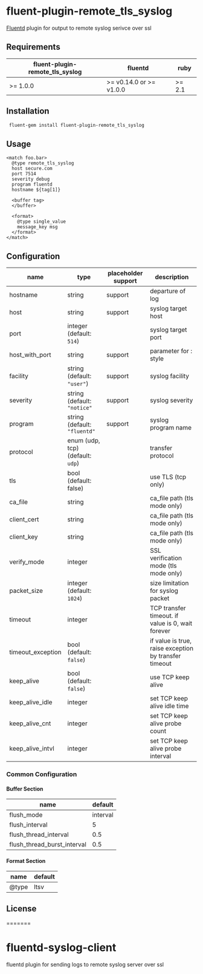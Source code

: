 # fluent-plugin-remote_tls_syslog

[Fluentd](http://fluentd.org) plugin for output to remote syslog serivce over ssl

## Requirements

| fluent-plugin-remote_tls_syslog | fluentd                 | ruby   |
| -------------------         | ---------               | ------ |
| >= 1.0.0                    | >= v0.14.0 or >= v1.0.0 | >= 2.1 |

## Installation

```bash
 fluent-gem install fluent-plugin-remote_tls_syslog
```

## Usage

```
<match foo.bar>
  @type remote_tls_syslog
  host secure.com
  port 7514
  severity debug
  program fluentd
  hostname ${tag[1]}

  <buffer tag>
  </buffer>

  <format>
    @type single_value
    message_key msg
  </format>
</match>
```

## Configuration

| name              | type                             | placeholder support | description                                           |
| --------------    | -------                          | -----------         | ---------------------------------                     |
| hostname          | string                           | support             | departure of log                                      |
| host              | string                           | support             | syslog target host                                    |
| port              | integer (default: `514`)         |                     | syslog target port                                    |
| host_with_port    | string                           | support             | parameter for <host>:<port> style                     |
| facility          | string (default: `"user"`)       | support             | syslog facility                                       |
| severity          | string (default: `"notice"`      | support             | syslog severity                                       |
| program           | string (default: `"fluentd"`     | support             | syslog program name                                   |
| protocol          | enum (udp, tcp) (default: `udp`) |                     | transfer protocol                                     |
| tls               | bool (default: false)            |                     | use TLS (tcp only)                                    |
| ca_file           | string                           |                     | ca_file path (tls mode only)                          |
| client_cert       | string                           |                     | ca_file path (tls mode only)                          |
| client_key        | string                           |                     | ca_file path (tls mode only)                          |
| verify_mode       | integer                          |                     | SSL verification mode (tls mode only)                 |
| packet_size       | integer (default: `1024`)        |                     | size limitation for syslog packet                     |
| timeout           | integer                          |                     | TCP transfer timeout. if value is 0, wait forever     |
| timeout_exception | bool (default: `false`)          |                     | if value is true, raise exception by transfer timeout |
| keep_alive        | bool (default: `false`)          |                     | use TCP keep alive                                    |
| keep_alive_idle   | integer                          |                     | set TCP keep alive idle time                          |
| keep_alive_cnt    | integer                          |                     | set TCP keep alive probe count                        |
| keep_alive_intvl  | integer                          |                     | set TCP keep alive probe interval                     |

### Common Configuration

#### Buffer Section

| name                        | default  |
| --------------              | -------  |
| flush_mode                  | interval |
| flush_interval              | 5        |
| flush_thread_interval       | 0.5      |
| flush_thread_burst_interval | 0.5      |

#### Format Section

| name           | default |
| -------------- | ------- |
| @type          | ltsv    |

## License

=======
# fluentd-syslog-client
fluentd plugin for sending logs to remote syslog server over ssl
